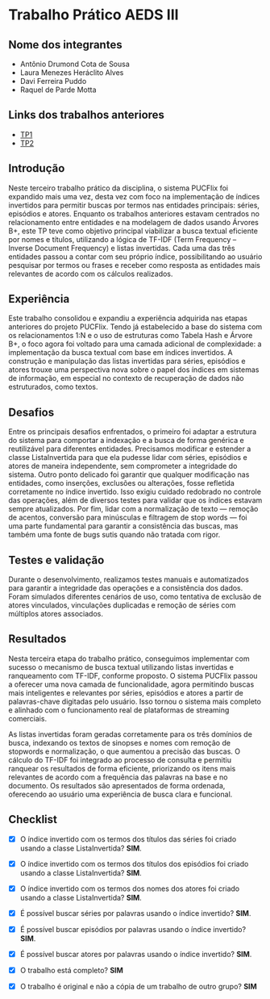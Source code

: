 # Trabalho Prático AEDS III

## Nome dos integrantes

 - Antônio Drumond Cota de Sousa
 - Laura Menezes Heráclito Alves
 - Davi Ferreira Puddo
 - Raquel de Parde Motta
   
## Links dos trabalhos anteriores
- [TP1](https://github.com/AntonioDrumond/AED3_TP01/)
- [TP2](https://github.com/AntonioDrumond/AED3_TP02/)

## Introdução

Neste terceiro trabalho prático da disciplina, o sistema PUCFlix foi expandido mais uma vez, desta vez com foco na implementação de índices invertidos para permitir buscas por termos nas entidades principais: séries, episódios e atores. Enquanto os trabalhos anteriores estavam centrados no relacionamento entre entidades e na modelagem de dados usando Árvores B+, este TP teve como objetivo principal viabilizar a busca textual eficiente por nomes e títulos, utilizando a lógica de TF-IDF (Term Frequency – Inverse Document Frequency) e listas invertidas. Cada uma das três entidades passou a contar com seu próprio índice, possibilitando ao usuário pesquisar por termos ou frases e receber como resposta as entidades mais relevantes de acordo com os cálculos realizados.

## Experiência

Este trabalho consolidou e expandiu a experiência adquirida nas etapas anteriores do projeto PUCFlix. Tendo já estabelecido a base do sistema com os relacionamentos 1:N e o uso de estruturas como Tabela Hash e Árvore B+, o foco agora foi voltado para uma camada adicional de complexidade: a implementação da busca textual com base em índices invertidos. A construção e manipulação das listas invertidas para séries, episódios e atores trouxe uma perspectiva nova sobre o papel dos índices em sistemas de informação, em especial no contexto de recuperação de dados não estruturados, como textos.


## Desafios

Entre os principais desafios enfrentados, o primeiro foi adaptar a estrutura do sistema para comportar a indexação e a busca de forma genérica e reutilizável para diferentes entidades. Precisamos modificar e estender a classe ListaInvertida para que ela pudesse lidar com séries, episódios e atores de maneira independente, sem comprometer a integridade do sistema. Outro ponto delicado foi garantir que qualquer modificação nas entidades, como inserções, exclusões ou alterações, fosse refletida corretamente no índice invertido. Isso exigiu cuidado redobrado no controle das operações, além de diversos testes para validar que os índices estavam sempre atualizados. Por fim, lidar com a normalização de texto — remoção de acentos, conversão para minúsculas e filtragem de stop words — foi uma parte fundamental para garantir a consistência das buscas, mas também uma fonte de bugs sutis quando não tratada com rigor.

## Testes e validação

Durante o desenvolvimento, realizamos testes manuais e automatizados para garantir a integridade das operações e a consistência dos dados. Foram simulados diferentes cenários de uso, como tentativa de exclusão de atores vinculados, vinculações duplicadas e remoção de séries com múltiplos atores associados. 

## Resultados
Nesta terceira etapa do trabalho prático, conseguimos implementar com sucesso o mecanismo de busca textual utilizando listas invertidas e ranqueamento com TF-IDF, conforme proposto. O sistema PUCFlix passou a oferecer uma nova camada de funcionalidade, agora permitindo buscas mais inteligentes e relevantes por séries, episódios e atores a partir de palavras-chave digitadas pelo usuário. Isso tornou o sistema mais completo e alinhado com o funcionamento real de plataformas de streaming comerciais.

As listas invertidas foram geradas corretamente para os três domínios de busca, indexando os textos de sinopses e nomes com remoção de stopwords e normalização, o que aumentou a precisão das buscas. O cálculo do TF-IDF foi integrado ao processo de consulta e permitiu ranquear os resultados de forma eficiente, priorizando os itens mais relevantes de acordo com a frequência das palavras na base e no documento. Os resultados são apresentados de forma ordenada, oferecendo ao usuário uma experiência de busca clara e funcional.

## Checklist

- [x] O índice invertido com os termos dos títulos das séries foi criado usando a classe ListaInvertida? **SIM**.

- [x] O índice invertido com os termos dos títulos dos episódios foi criado usando a classe ListaInvertida? **SIM**.

- [x] O índice invertido com os termos dos nomes dos atores foi criado usando a classe ListaInvertida? **SIM**.

- [x] É possível buscar séries por palavras usando o índice invertido? **SIM**.

- [x] É possível buscar episódios por palavras usando o índice invertido? **SIM**.
      
- [x] É possível buscar atores por palavras usando o índice invertido? **SIM**.

- [x] O trabalho está completo? **SIM**

- [x] O trabalho é original e não a cópia de um trabalho de outro grupo? **SIM**
